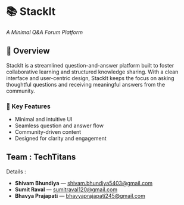 # 📚 StackIt
*A Minimal Q&A Forum Platform*

## 🧠 Overview
StackIt is a streamlined question-and-answer platform built to foster collaborative learning and structured knowledge sharing. With a clean interface and user-centric design, StackIt keeps the focus on asking thoughtful questions and receiving meaningful answers from the community.

### 🎯 Key Features
- Minimal and intuitive UI
- Seamless question and answer flow
- Community-driven content
- Designed for clarity and engagement


## Team : TechTitans
Details : 
- **Shivam Bhundiya** — [shivam.bhundiya5403@gmail.com](mailto:shivam.bhundiya5403@gmail.com)  
- **Sumit Raval** — [sumitraval120@gmail.com](mailto:sumitraval120@gmail.com)  
- **Bhavya Prajapati** — [bhavyaprajapati245@gmail.com](mailto:bhavyaprajapati245@gmail.com)



